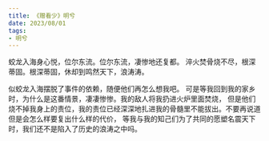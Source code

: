 ```yaml
---
title: 《赠看少》明兮
date: 2023/08/01
tags:
- 明兮
---
```

蛟龙入海身心悦，位尔东流。位尔东流，凄惨地还复都。
淬火焚骨烧不尽，根深蒂固。根深蒂固，休却到鸣然天下，浪涛涛。

似蛟龙入海摆脱了事件的依赖，随便他们再怎么想我吧。
可是等我回到我的家乡时，为什么是这番情景，凄凄惨惨。我的敌人将我扔进火炉里面焚烧，
但是他们烧不掉我身上的责位，我的责位已经深深地扎进我的骨髓里不能拔出。不要再说道但是会怎么样要复出什么样的代价，
等我与我的知己们为了共同的愿塑名震天下时，我们还不是陷入了历史的浪涛之中吗。

